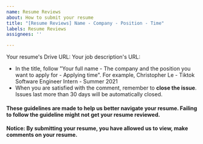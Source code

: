 ```yaml
---
name: Resume Reviews
about: How to submit your resume
title: "[Resume Reviews] Name - Company - Position - Time"
labels: Resume Reviews
assignees: ''

---
```


Your resume's Drive URL: 
Your job description's URL: 

- In the title, follow "Your full name - The company and the position you want to apply for - Applying time". For example, Christopher Le - Tiktok Software Engineer Intern - Summer 2021
- When you are satisfied with the comment, remember to **close the issue**. Issues last more than 30 days will be automatically closed. 

#### These guidelines are made to help us better navigate your resume. Failing to follow the guideline might not get your resume reviewed.
#### Notice: By submitting your resume, you have allowed us to view, make comments on your resume.
